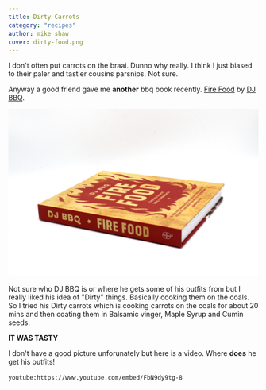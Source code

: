 ```yaml
---
title: Dirty Carrots
category: "recipes"
author: mike shaw
cover: dirty-food.png
---
```


I don't often put carrots on the braai. Dunno why really. I think I just biased to their paler and tastier cousins parsnips. Not sure. 

Anyway a good friend gave me **another** bbq book recently. [Fire Food]( https://www.amazon.co.uk/dp/1787131548/ref=cm_sw_em_r_mt_dp_U_dNNsDbRJKS3S4) by [DJ BBQ](https://twitter.com/DJ_BBQ?ref_src=twsrc%5Egoogle%7Ctwcamp%5Eserp%7Ctwgr%5Eauthor). 

![Fire Food](./fire-food.png)

Not sure who DJ BBQ is or where he gets some of his outfits from but I really liked his idea of "Dirty" things. Basically cooking them on the coals. So I tried his Dirty carrots which is cooking carrots on the coals for about 20 mins and then coating them in Balsamic vinger, Maple Syrup and Cumin seeds. 

**IT WAS TASTY**

I don't have a good picture unforunately but here is a video. Where **does** he get his outfits! 

`youtube:https://www.youtube.com/embed/FbN9dy9tg-8`
